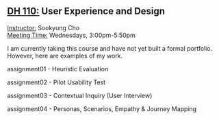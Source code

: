 ## <ins> DH 110:</ins> User Experience and Design <br>
<ins> Instructor:</ins> Sookyung Cho <br>
<ins> Meeting Time:</ins> Wednesdays, 3:00pm-5:50pm <br>

I am currently taking this course and have not yet built a formal portfolio. However, here are examples of my work.


assignment01 - Heuristic Evaluation 

assignment02 - Pilot Usability Test   

assignment03 - Contextual Inquiry (User Interview)

assignment04 - Personas, Scenarios, Empathy & Journey Mapping
